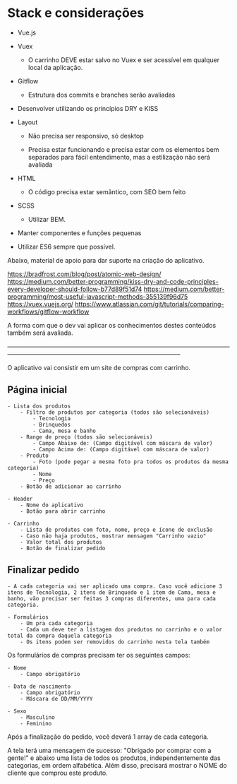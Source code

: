 
# Stack e considerações

- Vue.js
- Vuex
	- O carrinho DEVE estar salvo no Vuex e ser acessível em qualquer local da aplicação.

- Gitflow

	- Estrutura dos commits e branches serão avaliadas

- Desenvolver utilizando os princípios DRY e KISS

- Layout

	- Não precisa ser responsivo, só desktop

	- Precisa estar funcionando e precisa estar com os elementos bem separados para fácil entendimento, mas a estilização não será avaliada

- HTML

	- O código precisa estar semântico, com SEO bem feito

- SCSS

	- Utilizar BEM.

- Manter componentes e funções pequenas

- Utilizar ES6 sempre que possível.

Abaixo, material de apoio para dar suporte na criação do aplicativo.

https://bradfrost.com/blog/post/atomic-web-design/
https://medium.com/better-programming/kiss-dry-and-code-principles-every-developer-should-follow-b77d89f51d74
https://medium.com/better-programming/most-useful-javascript-methods-355139f96d75
https://vuex.vuejs.org/
https://www.atlassian.com/git/tutorials/comparing-workflows/gitflow-workflow

A forma com que o dev vai aplicar os conhecimentos destes conteúdos também será avaliada.

————————————————————————————————————————————————————————————————

O aplicativo vai consistir em um site de compras com carrinho.

## Página inicial

```
- Lista dos produtos
	- Filtro de produtos por categoria (todos são selecionáveis)
		- Tecnologia
		- Brinquedos
		- Cama, mesa e banho
	- Range de preço (todos são selecionáveis)
		- Campo Abaixo de: (Campo digitável com máscara de valor)
		- Campo Acima de: (Campo digitável com máscara de valor)
	- Produto
		- Foto (pode pegar a mesma foto pra todos os produtos da mesma categoria)
		- Nome
		- Preço
	- Botão de adicionar ao carrinho

- Header
	- Nome do aplicativo
	- Botão para abrir carrinho

- Carrinho
	- Lista de produtos com foto, nome, preço e ícone de exclusão
	- Caso não haja produtos, mostrar mensagem "Carrinho vazio"
	- Valor total dos produtos
	- Botão de finalizar pedido
```

## Finalizar pedido

```
- A cada categoria vai ser aplicado uma compra. Caso você adicione 3 itens de Tecnologia, 2 itens de Brinquedo e 1 item de Cama, mesa e banho, vão precisar ser feitas 3 compras diferentes, uma para cada categoria.

- Formulários
	- Um pra cada categoria
	- Cada um deve ter a listagem dos produtos no carrinho e o valor total da compra daquela categoria
	- Os itens podem ser removidos do carrinho nesta tela também
```

Os formulários de compras precisam ter os seguintes campos:
```
- Nome
	- Campo obrigatório

- Data de nascimento
	- Campo obrigatório
	- Máscara de DD/MM/YYYY

- Sexo
	- Masculino
	- Feminino
```

Após a finalização do pedido, você deverá 1 array de cada categoria.

A tela terá uma mensagem de sucesso: "Obrigado por comprar com a gente!" e abaixo uma lista de todos os produtos, independentemente das categorias, em ordem alfabética. Além disso, precisará mostrar o NOME do cliente que comprou este produto.